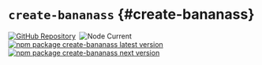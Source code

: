 # `create-bananass` {#create-bananass}

[![GitHub Repository](https://img.shields.io/badge/Repository-fff478?label=GitHub&color=fff478&labelColor=333333&logo=github)](https://github.com/lumirlumir/npm-bananass/tree/main/packages/create-bananass)&nbsp;
![Node Current](https://img.shields.io/node/v/create-bananass?label=Node&color=fff478&labelColor=333333&logo=node.js)  
[![npm package create-bananass latest version](https://img.shields.io/npm/v/create-bananass?label=create-bananass@latest&color=fff478&labelColor=333333&logo=npm)](https://www.npmjs.com/package/create-bananass)&nbsp;
[![npm package create-bananass next version](https://img.shields.io/npm/v/create-bananass/next?label=create-bananass@next&color=fff478&labelColor=333333&logo=npm)](https://www.npmjs.com/package/create-bananass)

<!-- @include: @/shared/wip.ko.md -->
